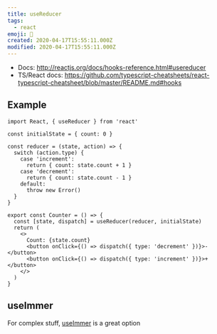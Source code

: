 ```yaml
---
title: useReducer
tags:
  - react
emoji: 🎣
created: 2020-04-17T15:55:11.000Z
modified: 2020-04-17T15:55:11.000Z
---
```


- Docs: http://reactjs.org/docs/hooks-reference.html#usereducer
- TS/React docs: https://github.com/typescript-cheatsheets/react-typescript-cheatsheet/blob/master/README.md#hooks

## Example

```tsx
import React, { useReducer } from 'react'

const initialState = { count: 0 }

const reducer = (state, action) => {
  switch (action.type) {
    case 'increment':
      return { count: state.count + 1 }
    case 'decrement':
      return { count: state.count - 1 }
    default:
      throw new Error()
  }
}

export const Counter = () => {
  const [state, dispatch] = useReducer(reducer, initialState)
  return (
    <>
      Count: {state.count}
      <button onClick={() => dispatch({ type: 'decrement' })}>-</button>
      <button onClick={() => dispatch({ type: 'increment' })}>+</button>
    </>
  )
}
```

## useImmer

For complex stuff, [useImmer](https://github.com/immerjs/use-immer) is a great option
